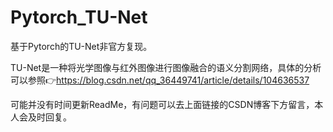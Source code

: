 # Pytorch_TU-Net
基于Pytorch的TU-Net非官方复现。

TU-Net是一种将光学图像与红外图像进行图像融合的语义分割网络，具体的分析可以参照👉https://blog.csdn.net/qq_36449741/article/details/104636537

可能并没有时间更新ReadMe，有问题可以去上面链接的CSDN博客下方留言，本人会及时回复。
